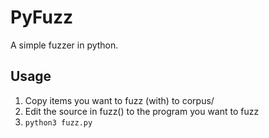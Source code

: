 # PyFuzz

A simple fuzzer in python.

## Usage

1. Copy items you want to fuzz (with) to corpus/
2. Edit the source in fuzz() to the program you want to fuzz
3. `python3 fuzz.py`
